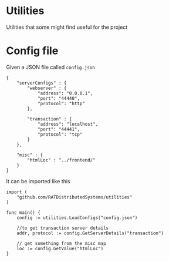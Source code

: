 # Utilities
Utilities that some might find useful for the project

# Config file 

Given a JSON file called `config.json`

```
{
    "serverConfigs" : {
        "webserver" : {
            "address": "0.0.0.1",
            "port": "44440",
            "protocol": "http"
        },

        "transaction" : {
            "address": "localhost",
            "port": "44441",
            "protocol": "tcp"
        }
    },

    "misc" : {
        "htmlLoc" : "../frontend/"
    } 
}
```

It can be imported like this

```
import (
    "github.com/RATDistributedSystems/utilities"
)

func main() {
    config := utilities.LoadConfigs("config.json")

    //to get transaction server details
    addr, protocol := config.GetServerDetails("transaction")

    // get something from the misc map
    loc := config.GetValue("htmlLoc")
}
```
